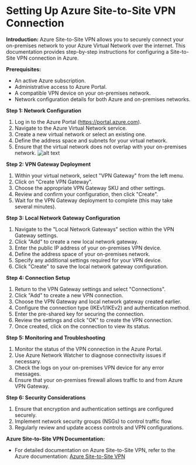 # Setting Up Azure Site-to-Site VPN Connection

**Introduction:**
Azure Site-to-Site VPN allows you to securely connect your on-premises network to your Azure Virtual Network over the internet. This documentation provides step-by-step instructions for configuring a Site-to-Site VPN connection in Azure.

**Prerequisites:**
- An active Azure subscription.
- Administrative access to Azure Portal.
- A compatible VPN device on your on-premises network.
- Network configuration details for both Azure and on-premises networks.

**Step 1: Network Configuration**
1. Log in to the Azure Portal (https://portal.azure.com).
2. Navigate to the Azure Virtual Network service.
3. Create a new virtual network or select an existing one.
4. Define the address space and subnets for your virtual network.
5. Ensure that the virtual network does not overlap with your on-premises network.
![alt text](file:///c%3A/Users/Dell/Desktop/Published%20images/S2S%20Vnet%20image.png)

**Step 2: VPN Gateway Deployment**
1. Within your virtual network, select "VPN Gateway" from the left menu.
2. Click on "Create VPN Gateway".
3. Choose the appropriate VPN Gateway SKU and other settings.
4. Review and confirm your configuration, then click "Create".
5. Wait for the VPN Gateway deployment to complete (this may take several minutes).

**Step 3: Local Network Gateway Configuration**
1. Navigate to the "Local Network Gateways" section within the VPN Gateway settings.
2. Click "Add" to create a new local network gateway.
3. Enter the public IP address of your on-premises VPN device.
4. Define the address space of your on-premises network.
5. Specify any additional settings required for your VPN device.
6. Click "Create" to save the local network gateway configuration.

**Step 4: Connection Setup**
1. Return to the VPN Gateway settings and select "Connections".
2. Click "Add" to create a new VPN connection.
3. Choose the VPN Gateway and local network gateway created earlier.
4. Configure the connection type (IKEv1/IKEv2) and authentication method.
5. Enter the pre-shared key for securing the connection.
6. Review the settings and click "OK" to create the VPN connection.
7. Once created, click on the connection to view its status.

**Step 5: Monitoring and Troubleshooting**
1. Monitor the status of the VPN connection in the Azure Portal.
2. Use Azure Network Watcher to diagnose connectivity issues if necessary.
3. Check the logs on your on-premises VPN device for any error messages.
4. Ensure that your on-premises firewall allows traffic to and from Azure VPN Gateway.

**Step 6: Security Considerations**
1. Ensure that encryption and authentication settings are configured securely.
2. Implement network security groups (NSGs) to control traffic flow.
3. Regularly review and update access controls and VPN configurations.

**Azure Site-to-Site VPN Documentation:**
- For detailed documentation on Azure Site-to-Site VPN, refer to the Azure documentation: [Azure Site-to-Site VPN](https://docs.microsoft.com/en-us/azure/vpn-gateway/vpn-gateway-howto-site-to-site-resource-manager-portal)

